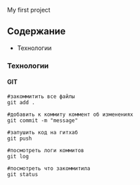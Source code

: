 My first project
## Содержание
*  Технологии
### Технологии
#### GIT
```
#закоммитить все файлы
git add . 

#добавить к коммиту коммент об изменениях
git commit -m "message"

#запушить код на гитхаб
git push

#посмотреть логи коммитов
git log

#посмотреть что закоммитила
git status
```
